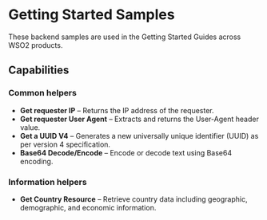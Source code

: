 # Getting Started Samples

These backend samples are used in the Getting Started Guides across WSO2 products.

## Capabilities

### Common helpers
* **Get requester IP** – Returns the IP address of the requester.
* **Get requester User Agent** – Extracts and returns the User-Agent header value.
* **Get a UUID V4** – Generates a new universally unique identifier (UUID) as per version 4 specification.
* **Base64 Decode/Encode** – Encode or decode text using Base64 encoding.

### Information helpers
* **Get Country Resource** – Retrieve country data including geographic, demographic, and economic information.

